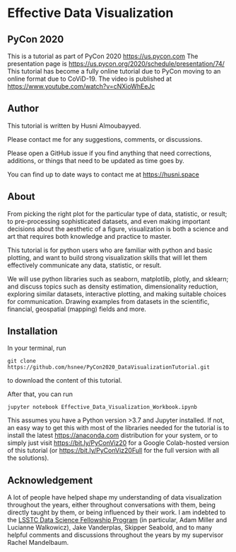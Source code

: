 # Effective Data Visualization
## PyCon 2020
This is a tutorial as part of PyCon 2020 https://us.pycon.com
The presentation page is https://us.pycon.org/2020/schedule/presentation/74/
This tutorial has become a fully online tutorial due to PyCon moving to an online format due to CoViD-19. The video is published at https://www.youtube.com/watch?v=cNXioWhEeJc

## Author
This tutorial is written by Husni Almoubayyed.

Please contact me for any suggestions, comments, or discussions.

Please open a GitHub issue if you find anything that need corrections, additions, or things that need to be updated as time goes by.

You can find up to date ways to contact me at https://husni.space


## About
From picking the right plot for the particular type of data, statistic, or result; to pre-processing sophisticated datasets, and even making important decisions about the aesthetic of a figure, visualization is both a science and art that requires both knowledge and practice to master.

This tutorial is for python users who are familiar with python and basic plotting, and want to build strong visualization skills that will let them effectively communicate any data, statistic, or result.

We will use python libraries such as seaborn, matplotlib, plotly, and sklearn; and discuss topics such as density estimation, dimensionality reduction, exploring similar datasets, interactive plotting, and making suitable choices for communication. Drawing examples from datasets in the scientific, financial, geospatial (mapping) fields and more.

## Installation

In your terminal, run

```
git clone https://github.com/hsnee/PyCon2020_DataVisualizationTutorial.git
```

to download the content of this tutorial.

After that, you can run
```cd PyCon2020_DataVisualizationTutorial
jupyter notebook Effective_Data_Visualization_Workbook.ipynb
```
This assumes you have a Python version >3.7 and Jupyter installed. If not, an easy way to get this with most of the libraries needed for the tutorial is to install the latest https://anaconda.com distribution for your system, or to simply just visit https://bit.ly/PyConViz20 for a Google Colab-hosted version of this tutorial (or https://bit.ly/PyConViz20Full for the full version with all the solutions).

## Acknowledgement
A lot of people have helped shape my understanding of data visualization throughout the years, either throughout conversations with them, being directly taught by them, or being influenced by their work. I am indebted to the [LSSTC Data Science Fellowship Program](http://astrodatascience.org) (in particular, Adam Miller and Lucianne Walkowicz), Jake Vanderplas, Skipper Seabold, and to many helpful comments and discussions throughout the years by my supervisor Rachel Mandelbaum.
